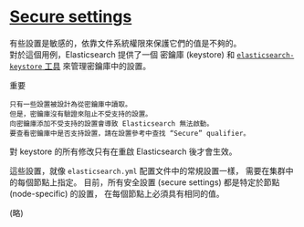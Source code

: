 # [Secure settings](https://www.elastic.co/guide/en/elasticsearch/reference/current/secure-settings.html)

有些設置是敏感的，依靠文件系統權限來保護它們的值是不夠的。  
對於這個用例，Elasticsearch 提供了一個 密鑰庫 (keystore) 和 [`elasticsearch-keystore` 工具](https://www.elastic.co/guide/en/elasticsearch/reference/current/elasticsearch-keystore.html) 來管理密鑰庫中的設置。

重要

    只有一些設置被設計為從密鑰庫中讀取。
    但是，密鑰庫沒有驗證來阻止不受支持的設置。
    向密鑰庫添加不受支持的設置會導致 Elasticsearch 無法啟動。
    要查看密鑰庫中是否支持設置，請在設置參考中查找 “Secure” qualifier。

對 keystore 的所有修改只有在重啟 Elasticsearch 後才會生效。

這些設置，就像 `elasticsearch.yml` 配置文件中的常規設置一樣，
需要在集群中的每個節點上指定。
目前，所有安全設置 (secure settings) 都是特定於節點 (node-specific) 的設置，
在每個節點上必須具有相同的值。

(略)
